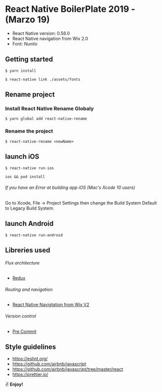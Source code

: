 # React Native BoilerPlate 2019 - (Marzo 19)

- React Native version: 0.56.0
- React Native navigation from Wix 2.0
- Font: _Nunito_

## Getting started

```
$ yarn install

$ react-native link ./assets/fonts
```

## Rename project

### Install React Native Rename Globaly

```
$ yarn global add react-native-rename
```

### Rename the project

```
$ react-native-rename <newName>
```

## launch iOS

`$ react-native run-ios`

`ios && pod install`

###### If you have an Error at building app iOS (Mac's Xcode 10 users)

Go to Xcode, File -> Project Settings then change the Build System Default to Legacy Build System.

## launch Android

`$ react-native run-android`

## Libreries used

###### Flux architecture

- [Redux](https://redux.js.org/introduction)

###### Routing and navigation

- [React Native Navigtation from Wix V2](https://github.com/wix/react-native-navigation)

###### Version control

- [Pre Commit](https://github.com/pre-commit/pre-commit)

## Style guidelines

- https://eslint.org/
- https://github.com/airbnb/javascript
- https://github.com/airbnb/javascript/tree/master/react
- https://prettier.io/

:v: **Enjoy!**
